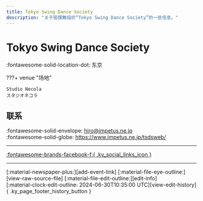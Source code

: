 ```yaml
---
title: Tokyo Swing Dance Society
description: "关于摇摆舞组织“Tokyo Swing Dance Society”的一些信息。"
---
```


# Tokyo Swing Dance Society

:fontawesome-solid-location-dot: 东京  


???+ venue "场地"

    Studio Necola  
    スタジオネコラ  

## 联系

:fontawesome-solid-envelope: <hiro@impetus.ne.jp>  
:fontawesome-solid-globe: <https://www.impetus.ne.jp/tsdsweb/>  

---

 [:fontawesome-brands-facebook-f:{ .ky_social_links_icon }](https://www.facebook.com/TokyoSwingDance)

---

<div class="ky_page_footer" markdown>
<div class="ky_page_footer_trailing" markdown="span">
[:material-newspaper-plus:][add-event-link]
[:material-file-eye-outline:][view-raw-source-file]
[:material-file-edit-outline:][edit-info]
</div>
<div class="ky_page_footer_leading" markdown="span">
[:material-clock-edit-outline: 2024-06-30T10:35:00 UTC][view-edit-history]{ .ky_page_footer_history_button }
</div>
</div>

[add-event-link]: https://github.com/swingdance/events/issues/new?assignees=&labels=add+event&projects=&template=02-add_entity.yml&title=%5Bja_JP%5D%20Add%20Event%3A%20%3CName%3E&region=ja_JP&province=Tokyo&city=Tokyo&org_id=tokyo-swing-dance-society "添加活动"
[view-raw-source-file]: https://github.com/swingdance/orgs/blob/main/ja_JP/tokyo-swing-dance-society.json "查看原始源文件"
[edit-info]: https://github.com/swingdance/orgs/issues/new?assignees=&labels=update+org&projects=&template=03-update_entity.yml&title=%5Bja_JP%5D%20Update%20Org%3A%20Tokyo%20Swing%20Dance%20Society&region=ja_JP&id=tokyo-swing-dance-society&name=Tokyo%20Swing%20Dance%20Society "编辑信息"

[view-edit-history]: https://github.com/swingdance/orgs/commits/main/ja_JP/tokyo-swing-dance-society.json "查看编辑历史"
